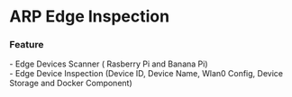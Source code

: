 <H1> ARP Edge Inspection </H1>

<H3> Feature </H3>
- Edge Devices Scanner ( Rasberry Pi and Banana Pi) 
<br>
- Edge Device Inspection (Device ID, Device Name, Wlan0 Config, Device Storage and Docker Component)
</br>

